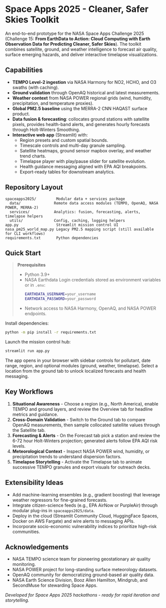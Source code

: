 # Space Apps 2025 - Cleaner, Safer Skies Toolkit

An end-to-end prototype for the NASA Space Apps Challenge 2025 (Challenge 15: **From EarthData to Action: Cloud Computing with Earth Observation Data for Predicting Cleaner, Safer Skies**). The toolkit combines satellite, ground, and weather intelligence to forecast air quality, surface emerging hazards, and deliver interactive timelapse visualizations.

## Capabilities

- **TEMPO Level-2 ingestion** via NASA Harmony for NO2, HCHO, and O3 swaths (with caching).
- **Ground validation** through OpenAQ historical and latest measurements.
- **Weather context** from NASA POWER regional grids (wind, humidity, precipitation, and temperature proxies).
- **Global PM2.5 baseline** using the MERRA-2 CNN HAQAST surface product.
- **Data fusion & forecasting**: collocates ground stations with satellite pixels, provides health-band alerts, and generates hourly forecasts through Holt-Winters Smoothing.
- **Interactive web app** (Streamlit) with:
  - Region presets and custom spatial bounds.
  - Timescale controls and multi-day granule sampling.
  - Satellite heatmaps, ground sensor mapbox overlay, and weather trend charts.
  - Timelapse player with play/pause slider for satellite evolution.
  - Health guidance messaging aligned with EPA AQI breakpoints.
  - Export-ready tables for downstream analytics.

## Repository Layout

```
spaceapps2025/         Modular data + services package
  data/               Remote data access modules (TEMPO, OpenAQ, NASA POWER, MERRA-2)
  services/           Analytics: fusion, forecasting, alerts, timelapse helpers
  utils/              Config, caching, logging helpers
app.py                 Streamlit mission control UI
nasa_pm25_world_map.py Legacy PM2.5 mapping script (still available for CLI workflows)
requirements.txt       Python dependencies
```

## Quick Start

> **Prerequisites**
> - Python 3.9+
> - NASA Earthdata Login credentials stored as environment variables or in `.env`:
>   ```bash
>   EARTHDATA_USERNAME=your_username
>   EARTHDATA_PASSWORD=your_password
>   ```
> - Network access to NASA Harmony, OpenAQ, and NASA POWER endpoints.

Install dependencies:

```bash
python -m pip install -r requirements.txt
```

Launch the mission control hub:

```bash
streamlit run app.py
```

The app opens in your browser with sidebar controls for pollutant, date range, region, and optional modules (ground, weather, timelapse). Select a location from the ground tab to unlock localized forecasts and health messaging.

## Key Workflows

1. **Situational Awareness** - Choose a region (e.g., North America), enable TEMPO and ground layers, and review the Overview tab for headline metrics and guidance.
2. **Cross-Domain Validation** - Switch to the Ground tab to compare OpenAQ measurements, then sample collocated satellite values through the Satellite tab.
3. **Forecasting & Alerts** - On the Forecast tab pick a station and review the 6-72 hour Holt-Winters projection; generated alerts follow EPA AQI risk levels.
4. **Meteorological Context** - Inspect NASA POWER wind, humidity, or precipitation trends to understand dispersion factors.
5. **Timelapse Storytelling** - Activate the Timelapse tab to animate successive TEMPO granules and export visuals for outreach decks.

## Extensibility Ideas

- Add machine-learning ensembles (e.g., gradient boosting) that leverage weather regressors for fine-grained forecasts.
- Integrate citizen-science feeds (e.g., EPA AirNow or PurpleAir) through modular plug-ins in `spaceapps2025/data`.
- Deploy in the cloud (Streamlit Community Cloud, HuggingFace Spaces, Docker on AWS Fargate) and wire alerts to messaging APIs.
- Incorporate socio-economic vulnerability indices to prioritize high-risk communities.

## Acknowledgements

- NASA TEMPO science team for pioneering geostationary air quality monitoring.
- NASA POWER project for long-standing surface meteorology datasets.
- OpenAQ community for democratizing ground-based air quality data.
- NASA Earth Science Division, Booz Allen Hamilton, Mindgrub, and SecondMuse for stewarding Space Apps.

*Developed for Space Apps 2025 hackathons - ready for rapid iteration and storytelling.*
